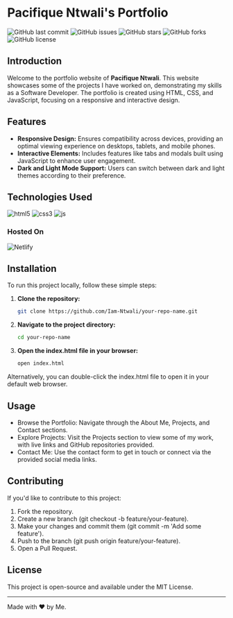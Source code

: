# Pacifique Ntwali's Portfolio

![GitHub last commit](https://img.shields.io/github/last-commit/Iam-Ntwali/Portfolio)
![GitHub issues](https://img.shields.io/github/issues/Iam-Ntwali/Portfolio)
![GitHub stars](https://img.shields.io/github/stars/Iam-Ntwali/Portfolio)
![GitHub forks](https://img.shields.io/github/forks/Iam-Ntwali/Portfolio)
![GitHub license](https://img.shields.io/github/license/Iam-Ntwali/Portfolio)

## Introduction

Welcome to the portfolio website of **Pacifique Ntwali**. This website showcases some of the projects I have worked on, demonstrating my skills as a Software Developer. The portfolio is created using HTML, CSS, and JavaScript, focusing on a responsive and interactive design.

## Features

- **Responsive Design:** Ensures compatibility across devices, providing an optimal viewing experience on desktops, tablets, and mobile phones.
- **Interactive Elements:** Includes features like tabs and modals built using JavaScript to enhance user engagement.
- **Dark and Light Mode Support:** Users can switch between dark and light themes according to their preference.

## Technologies Used

<img
  src="https://img.shields.io/badge/HTML5-%23F24E1E.svg?style=for-the-badge&logo=html5&logoColor=white"
  alt="html5"
/>
<img
  src="https://img.shields.io/badge/CSS3-%231572B6.svg?style=for-the-badge&logo=css3&logoColor=white"
  alt="css3"
/>
<img
  src="https://img.shields.io/badge/JavaScript-%23323330.svg?style=for-the-badge&logo=javascript&logoColor=%23F7DF1E"
  alt="js"
/>

### Hosted On

<img
  src="https://img.shields.io/badge/Netlify-00C7B7?style=for-the-badge&logo=netlify&logoColor=white"
  alt="Netlify"
/>

## Installation

To run this project locally, follow these simple steps:

1. **Clone the repository:**

   ```bash
   git clone https://github.com/Iam-Ntwali/your-repo-name.git
   ```
2. **Navigate to the project directory:**

   ```bash
   cd your-repo-name
   ```
3. **Open the index.html file in your browser:**

   ```bash
   open index.html
   ```
Alternatively, you can double-click the index.html file to open it in your default web browser.

## Usage
  - Browse the Portfolio: Navigate through the About Me, Projects, and Contact sections.
  - Explore Projects: Visit the Projects section to view some of my work, with live links and GitHub repositories provided.
  - Contact Me: Use the contact form to get in touch or connect via the provided social media links.

## Contributing
If you'd like to contribute to this project:
  1. Fork the repository.
  2. Create a new branch (git checkout -b feature/your-feature).
  3. Make your changes and commit them (git commit -m 'Add some feature').
  4. Push to the branch (git push origin feature/your-feature).
  5. Open a Pull Request.

## License
This project is open-source and available under the MIT License.
<hr/>
Made with ❤️ by Me.

